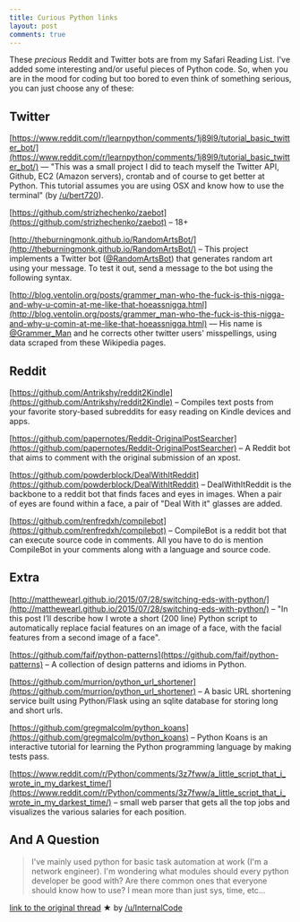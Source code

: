 ```yaml
---
title: Curious Python links
layout: post
comments: true
---
```


These _precious_ Reddit and Twitter bots are from my Safari Reading List. I've added some interesting and/or useful pieces of Python code. So, when you are in the mood for coding but too bored to even think of something serious, you can just choose any of these:

## Twitter

[https://www.reddit.com/r/learnpython/comments/1j89l9/tutorial_basic_twitter_bot/](https://www.reddit.com/r/learnpython/comments/1j89l9/tutorial_basic_twitter_bot/) — "This was a small project I did to teach myself the Twitter API, Github, EC2 (Amazon servers), crontab and of course to get better at Python. This tutorial assumes you are using OSX and know how to use the terminal" (by [/u/bert720](https://www.reddit.com/user/bert720)).

[https://github.com/strizhechenko/zaebot](https://github.com/strizhechenko/zaebot) – 18+

[http://theburningmonk.github.io/RandomArtsBot/](http://theburningmonk.github.io/RandomArtsBot/) – This project implements a Twitter bot ([@RandomArtsBot](https://twitter.com/randomartsbot)) that generates random art using your message. To test it out, send a message to the bot using the following syntax.

[http://blog.ventolin.org/posts/grammer_man-who-the-fuck-is-this-nigga-and-why-u-comin-at-me-like-that-hoeassnigga.html](http://blog.ventolin.org/posts/grammer_man-who-the-fuck-is-this-nigga-and-why-u-comin-at-me-like-that-hoeassnigga.html) — His name is [@Grammer_Man](https://twitter.com/Grammer_Man) and he corrects other twitter users' misspellings, using data scraped from these Wikipedia pages.

## Reddit 

[https://github.com/Antrikshy/reddit2Kindle](https://github.com/Antrikshy/reddit2Kindle) – Compiles text posts from your favorite story-based subreddits for easy reading on Kindle devices and apps.

[https://github.com/papernotes/Reddit-OriginalPostSearcher](https://github.com/papernotes/Reddit-OriginalPostSearcher) – A Reddit bot that aims to comment with the original submission of an xpost.

[https://github.com/powderblock/DealWithItReddit](https://github.com/powderblock/DealWithItReddit) – DealWithItReddit is the backbone to a reddit bot that finds faces and eyes in images. When a pair of eyes are found within a face, a pair of "Deal With it" glasses are added.

[https://github.com/renfredxh/compilebot](https://github.com/renfredxh/compilebot) – CompileBot is a reddit bot that can execute source code in comments. All you have to do is mention CompileBot in your comments along with a language and source code.

## Extra

[http://matthewearl.github.io/2015/07/28/switching-eds-with-python/](http://matthewearl.github.io/2015/07/28/switching-eds-with-python/) – "In this post I’ll describe how I wrote a short (200 line) Python script to automatically replace facial features on an image of a face, with the facial features from a second image of a face".

[https://github.com/faif/python-patterns](https://github.com/faif/python-patterns) – A collection of design patterns and idioms in Python.

[https://github.com/murrion/python_url_shortener](https://github.com/murrion/python_url_shortener) – A basic URL shortening service built using Python/Flask using an sqlite database for storing long and short urls.

[https://github.com/gregmalcolm/python_koans](https://github.com/gregmalcolm/python_koans) – Python Koans is an interactive tutorial for learning the Python programming language by making tests pass.

[https://www.reddit.com/r/Python/comments/3z7fww/a_little_script_that_i_wrote_in_my_darkest_time/](https://www.reddit.com/r/Python/comments/3z7fww/a_little_script_that_i_wrote_in_my_darkest_time/) – small web parser that gets all the top jobs and visualizes the various salaries for each position.

## And A Question

> I've mainly used python for basic task automation at work (I'm a network engineer). I'm wondering what modules should every python developer be good with? Are there common ones that everyone should know how to use? I mean more than just sys, time, etc...

[link to the original thread](https://www.reddit.com/r/Python/comments/3yg2u4/modules_every_python_developer_should_know/) ★ by [/u/InternalCode](https://www.reddit.com/user/InternalCode) 
